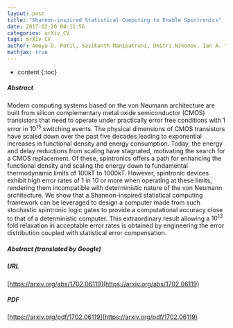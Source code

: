 ```yaml
---
layout: post
title: "Shannon-inspired Statistical Computing to Enable Spintronics"
date: 2017-02-20 04:11:56
categories: arXiv_CV
tags: arXiv_CV
author: Ameya D. Patil, Sasikanth Manipatruni, Dmitri Nikonov, Ian A. Young, Naresh R. Shanbhag
mathjax: true
---
```


* content
{:toc}

##### Abstract
Modern computing systems based on the von Neumann architecture are built from silicon complementary metal oxide semiconductor (CMOS) transistors that need to operate under practically error free conditions with 1 error in $10^{15}$ switching events. The physical dimensions of CMOS transistors have scaled down over the past five decades leading to exponential increases in functional density and energy consumption. Today, the energy and delay reductions from scaling have stagnated, motivating the search for a CMOS replacement. Of these, spintronics offers a path for enhancing the functional density and scaling the energy down to fundamental thermodynamic limits of 100kT to 1000kT. However, spintronic devices exhibit high error rates of 1 in 10 or more when operating at these limits, rendering them incompatible with deterministic nature of the von Neumann architecture. We show that a Shannon-inspired statistical computing framework can be leveraged to design a computer made from such stochastic spintronic logic gates to provide a computational accuracy close to that of a deterministic computer. This extraordinary result allowing a $10^{13}$ fold relaxation in acceptable error rates is obtained by engineering the error distribution coupled with statistical error compensation.

##### Abstract (translated by Google)


##### URL
[https://arxiv.org/abs/1702.06119](https://arxiv.org/abs/1702.06119)

##### PDF
[https://arxiv.org/pdf/1702.06119](https://arxiv.org/pdf/1702.06119)

